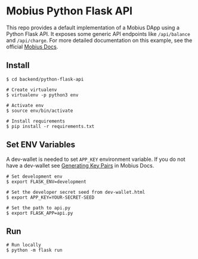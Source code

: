 # Mobius Python Flask API

This repo provides a default implementation of a Mobius DApp using a Python Flask API. It exposes some generic
API endpoints like `/api/balance` and `/api/charge`. For more detailed documentation on this example, see the official <a href="https://docs.mobius.network/docs/python-flask-api" target="_blank">Mobius Docs</a>.

## Install

```console
$ cd backend/python-flask-api

# Create virtualenv
$ virtualenv -p python3 env

# Activate env
$ source env/bin/activate

# Install requirements
$ pip install -r requirements.txt
```

## Set ENV Variables

A dev-wallet is needed to set `APP_KEY` environment variable. If you do not have a dev-wallet see <a href="https://docs.mobius.network/docs/installation#section-generating-key-pairs" target="_blank">Generating Key Pairs</a> in Mobius Docs.

```console
# Set development env
$ export FLASK_ENV=development

# Set the developer secret seed from dev-wallet.html
$ export APP_KEY=YOUR-SECRET-SEED

# Set the path to api.py
$ export FLASK_APP=api.py
```

## Run

```console
# Run locally
$ python -m flask run
```